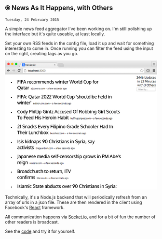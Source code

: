 ⦿ News As It Happens, with Others
----------------------------
    Tuesday, 24 February 2015

A simple news feed aggregator I've been working on. I'm still polishing up the interface but it's quite useable, at least locally.

Set your own RSS feeds in the config file, load it up and wait for something interesting to come in. Once running you can filter the
feed using the input on the right, creating tags as you go.

![A screenshot of a new feed aggregator](./images/newscow.png "News Feed Aggregator")

Technically, it's a Node.js backend that will periodically refresh from an array of urls in a json file. These are then
rendered in the client using Facebook's [React](http://facebook.github.io/react/) framework.

All communication happens via [Socket.io](http://socket.io), and for a bit of fun the number of other readers is broadcast.

See the [code](https://github.com/colw/nxws/) and try it for yourself.
